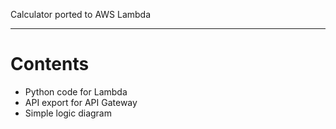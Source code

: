 Calculator ported to AWS Lambda 

---

# Contents 

- Python code for Lambda
- API export for API Gateway
- Simple logic diagram